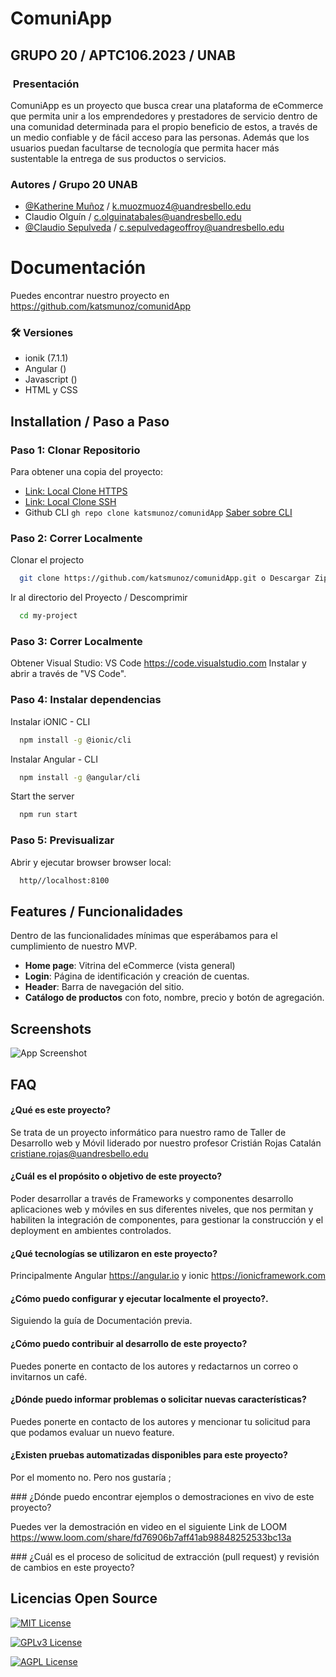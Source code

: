 
# ComuniApp

## GRUPO 20 / APTC106.2023 / UNAB

###  Presentación


ComuniApp es un proyecto que busca crear una plataforma de eCommerce que permita unir a los emprendedores y prestadores de servicio dentro de una comunidad determinada para el propio beneficio de estos, a través de un medio confiable y de fácil acceso para las personas. Además que los usuarios puedan facultarse de tecnología que permita hacer más sustentable la entrega de sus productos o servicios.
### Autores / Grupo 20 UNAB

- [@Katherine Muñoz](https://github.com/katsmunoz) / k.muozmuoz4@uandresbello.edu
- Claudio Olguín / c.olguinatabales@uandresbello.edu
- [@Claudio Sepulveda](https://github.com/grafick) / c.sepulvedageoffroy@uandresbello.edu


# Documentación

Puedes encontrar nuestro proyecto en https://github.com/katsmunoz/comunidApp


### 🛠 Versiones
- ionik (7.1.1)
- Angular () 
- Javascript ()
- HTML y CSS 


## Installation / Paso a Paso

### Paso 1: Clonar Repositorio

Para obtener una copia del proyecto:


- [Link: Local Clone HTTPS](https://github.com/katsmunoz/comunidApp.git)
- [Link: Local Clone SSH](git@github.com:katsmunoz/comunidApp.git)
- Github CLI `gh repo clone katsmunoz/comunidApp` [Saber sobre CLI](https://cli.github.com)


### Paso 2: Correr Localmente

Clonar el projecto

```bash
  git clone https://github.com/katsmunoz/comunidApp.git o Descargar Zip
```

Ir al directorio del Proyecto / Descomprimir

```bash
  cd my-project
```

### Paso 3: Correr Localmente
Obtener Visual Studio: VS Code https://code.visualstudio.com
Instalar y abrir a través de "VS Code". 

### Paso 4: Instalar dependencias

Instalar iONIC - CLI

```bash
  npm install -g @ionic/cli
```

Instalar Angular - CLI

```bash
  npm install -g @angular/cli
```

Start the server

```bash
  npm run start
```

### Paso 5: Previsualizar
    
Abrir y ejecutar browser browser local:
```bash
  http//localhost:8100
```
## Features / Funcionalidades

Dentro de las funcionalidades mínimas que esperábamos para el cumplimiento de nuestro MVP.

- **Home page**: Vitrina del eCommerce (vista general)
- **Login**: Página de identificación y creación de cuentas.
- **Header**: Barra de navegación del sitio.
- **Catálogo de productos** con foto, nombre, precio y botón de agregación.
## Screenshots

![App Screenshot](https://via.placeholder.com/468x300?text=App+Screenshot+Here)


## FAQ

#### ¿Qué es este proyecto?

Se trata de un proyecto informático para nuestro ramo de Taller de Desarrollo web y Móvil liderado por nuestro profesor Cristián Rojas Catalán cristiane.rojas@uandresbello.edu

#### ¿Cuál es el propósito o objetivo de este proyecto?

Poder desarrollar a través de Frameworks y componentes desarrollo aplicaciones web y móviles en sus diferentes niveles, que nos permitan y habiliten la integración de componentes, para gestionar la construcción y el deployment en ambientes controlados.

#### ¿Qué tecnologías se utilizaron en este proyecto?

Principalmente Angular https://angular.io y ionic https://ionicframework.com

#### ¿Cómo puedo configurar y ejecutar localmente el proyecto?.

Siguiendo la guía de Documentación previa.

#### ¿Cómo puedo contribuir al desarrollo de este proyecto?

Puedes ponerte en contacto de los autores y redactarnos un correo o invitarnos un café.

#### ¿Dónde puedo informar problemas o solicitar nuevas características?

Puedes ponerte en contacto de los autores y mencionar tu solicitud para que podamos evaluar un nuevo feature.

#### ¿Existen pruebas automatizadas disponibles para este proyecto?

Por el momento no. Pero nos gustaría ;

### ¿Dónde puedo encontrar ejemplos o demostraciones en vivo de este proyecto?

Puedes ver la demostración en video en el siguiente Link de LOOM https://www.loom.com/share/fd76906b7aff41ab98848252533bc13a

### ¿Cuál es el proceso de solicitud de extracción (pull request) y revisión de cambios en este proyecto?
## Licencias Open Source

[![MIT License](https://img.shields.io/badge/License-MIT-green.svg)](https://choosealicense.com/licenses/mit/)

[![GPLv3 License](https://img.shields.io/badge/License-GPL%20v3-yellow.svg)](https://opensource.org/licenses/)

[![AGPL License](https://img.shields.io/badge/license-AGPL-blue.svg)](http://www.gnu.org/licenses/agpl-3.0)
